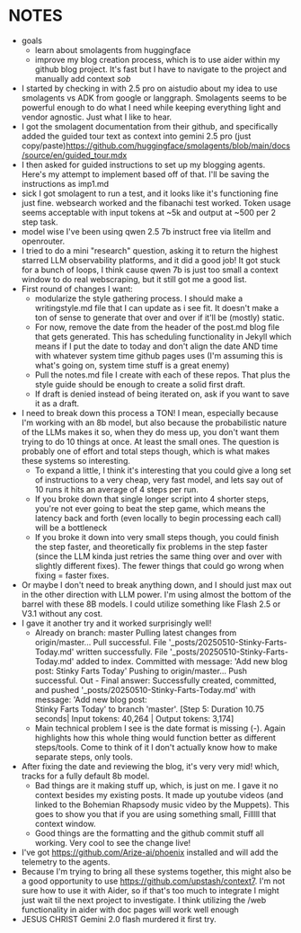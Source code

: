 # NOTES
- goals
    - learn about smolagents from huggingface
    - improve my blog creation process, which is to use aider within my github blog project.  It's fast but I have to navigate to the project and manually add context *sob*
- I started by checking in with 2.5 pro on aistudio about my idea to use smolagents vs ADK from google or langgraph.  Smolagents seems to be powerful enough to do what I need while keeping everything light and vendor agnostic. Just what I like to hear. 
- I got the smolagent documentation from their github, and specifically added the guided tour text as context into gemini 2.5 pro (just copy/paste)https://github.com/huggingface/smolagents/blob/main/docs/source/en/guided_tour.mdx
- I then asked for guided instructions to set up my blogging agents. Here's my attempt to implement based off of that.  I'll be saving the instructions as imp1.md
 - sick I got smolagent to run a test, and it looks like it's functioning fine just fine.  websearch worked and the fibanachi test worked.  Token usage seems acceptable with input tokens at ~5k and output at ~500 per 2 step task. 
 - model wise I've been using qwen 2.5 7b instruct free via litellm and openrouter. 
 - I tried to do a mini "research" question, asking it to return the highest starred LLM observability platforms, and it did a good job! It got stuck for a bunch of loops, I think cause qwen 7b is just too small a context window to do real webscraping, but it still got me a good list.  
 - First round of changes I want: 
    - modularize the style gathering process.  I should make a writingstyle.md file that I can update as i see fit.  It doesn't make a ton of sense to generate that over and over if it'll be (mostly) static. 
    - For now, remove the date from the header of the post.md blog file that gets generated. This has scheduling functionality in Jekyll which means if I put the date to today and don't align the date AND time with whatever system time github pages uses (I'm assuming this is what's going on, system time stuff is a great enemy)
    - Pull the notes.md file I create with each of these repos.  That plus the style guide should be enough to create a solid first draft.
    - If draft is denied instead of being iterated on, ask if you want to save it as a draft.  
- I need to break down this process a TON! I mean, especially because I'm working with an  8b model, but also because the probabilistic nature of the LLMs makes it so, when they do mess up, you don't want them trying to do 10 things at once.  At least the small ones.  The question is probably one of effort and total steps though, which is what makes these systems so interesting. 
    - To expand a little, I think it's interesting that you could give a long set of instructions to a very cheap, very fast model, and lets say out of 10 runs it hits an average of 4 steps per run.  
    - If you broke down that single longer script into 4 shorter steps, you're not ever going to beat the step game, which means the latency back and forth (even locally to begin processing each call) will be a bottleneck
    - If you broke it down into very small steps though, you could finish the step faster, and theoretically fix problems in the step faster (since the LLM kinda just retries the same thing over and over with slightly different fixes).  The fewer things that could go wrong when fixing = faster fixes. 
- Or maybe I don't need to break anything down, and I should just max out in the other direction with LLM power.  I'm using almost the bottom of the barrel with these 8B models.  I could utilize something like Flash 2.5 or V3.1 without any cost.  
- I gave it another try and it worked surprisingly well! 
    - Already on branch: master Pulling latest changes from origin/master... Pull successful.
    File '_posts/20250510-Stinky-Farts-Today.md' written successfully.
    File '_posts/20250510-Stinky-Farts-Today.md' added to index.
    Committed with message: 'Add new blog post: Stinky Farts Today'
    Pushing to origin/master...
    Push successful.
    Out - Final answer: Successfully created, committed, and pushed 
    '_posts/20250510-Stinky-Farts-Today.md' with message: 'Add new blog post:  
    Stinky Farts Today' to branch 'master'.
    [Step 5: Duration 10.75 seconds| Input tokens: 40,264 | Output tokens: 3,174]
    - Main technical problem I see is the date format is missing (-).  Again highlights how this whole thing would function better as different steps/tools.  Come to think of it I don't actually know how to make separate steps, only tools. 
- After fixing the date and reviewing the blog, it's very very mid! which, tracks for a fully default 8b model.  
    - Bad things are it making stuff up, which, is just on me.  I gave it no context besides my existing posts.  It made up youtube videos (and linked to the Bohemian Rhapsody music video by the Muppets).  This goes to show you that if you are using something small, Filllll that context window. 
    - Good things are the formatting and the github commit stuff all working.  Very cool to see the change live!
- I've got https://github.com/Arize-ai/phoenix installed and will add the telemetry to the agents.  
- Because I'm trying to bring all these systems together, this might also be a good opportunity to use https://github.com/upstash/context7.  I'm not sure how to use it with Aider, so if that's too much to integrate I might just wait til the next project to investigate.  I think utilizing the /web functionality in aider with doc pages will work well enough
- JESUS CHRIST Gemini 2.0 flash murdered it first try. 